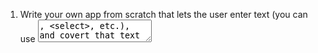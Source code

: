 1. Write your own app from scratch that lets the user enter text (you can use <textarea>, <select>, etc.), and covert that text to HTML, with proper handling (conversion) of any markdown contained in that text, and render the HTML.

2. Add a button that, when clicked, causes user-entered text to be converted to HTML (with proper markdown handling) and appends the HTML to the DOM. Repeated clicks of the button will cause repeated copies to be appended.

